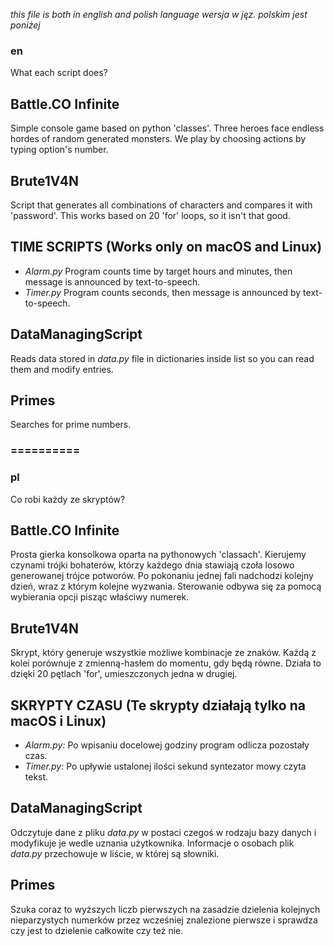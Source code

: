 *this file is both in english and polish language*
*wersja w jęz. polskim jest poniżej*


### en
What each script does?

## Battle.CO Infinite
Simple console game based on python 'classes'. Three heroes face endless hordes of random generated monsters. We play by choosing actions by typing option's number.

## Brute1V4N
Script that generates all combinations of characters and compares it with 'password'. This works based on 20 'for' loops, so it isn't that good.

## TIME SCRIPTS (Works only on macOS and Linux)
- *Alarm.py* Program counts time by target hours and minutes, then message is announced by text-to-speech.
- *Timer.py* Program counts seconds, then message is announced by text-to-speech.

## DataManagingScript
Reads data stored in *data.py* file in dictionaries inside list so you can read them and modify entries.

## Primes
Searches for prime numbers.

### ==========
### pl
Co robi każdy ze skryptów?

## Battle.CO Infinite
Prosta gierka konsolkowa oparta na pythonowych 'classach'. Kierujemy czynami trójki bohaterów, którzy każdego dnia stawiają czoła losowo generowanej trójce potworów. Po pokonaniu jednej fali nadchodzi kolejny dzień, wraz z którym kolejne wyzwania. Sterowanie odbywa się za pomocą wybierania opcji pisząc właściwy numerek.

## Brute1V4N
Skrypt, który generuje wszystkie możliwe kombinacje ze znaków. Każdą z kolei porównuje z zmienną-hasłem do momentu, gdy będą równe. Działa to dzięki 20 pętlach 'for', umieszczonych jedna w drugiej.

## SKRYPTY CZASU (Te skrypty działają tylko na macOS i Linux)
- *Alarm.py:* Po wpisaniu docelowej godziny program odlicza pozostały czas.
- *Timer.py:* Po upływie ustalonej ilości sekund syntezator mowy czyta tekst.

## DataManagingScript
Odczytuje dane z pliku *data.py* w postaci czegoś w rodzaju bazy danych i modyfikuje je wedle uznania użytkownika. Informacje o osobach plik *data.py* przechowuje w liście, w której są słowniki.

## Primes
Szuka coraz to wyższych liczb pierwszych na zasadzie dzielenia kolejnych nieparzystych numerków przez wcześniej znalezione pierwsze i sprawdza czy jest to dzielenie całkowite czy też nie.
